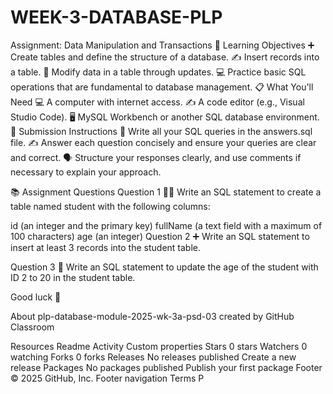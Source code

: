 # WEEK-3-DATABASE-PLP
 Assignment: Data Manipulation and Transactions
🎯 Learning Objectives
➕ Create tables and define the structure of a database.
✍️ Insert records into a table.
🔄 Modify data in a table through updates.
💻 Practice basic SQL operations that are fundamental to database management.
📋 What You'll Need
💻 A computer with internet access.
✍️ A code editor (e.g., Visual Studio Code).
🖥️ MySQL Workbench or another SQL database environment.
📝 Submission Instructions
📂 Write all your SQL queries in the answers.sql file.
✍️ Answer each question concisely and ensure your queries are clear and correct.
🗣️ Structure your responses clearly, and use comments if necessary to explain your approach.

📚 Assignment Questions
Question 1 🧑‍🎓
Write an SQL statement to create a table named student with the following columns:

id (an integer and the primary key)
fullName (a text field with a maximum of 100 characters)
age (an integer)
Question 2 ➕
Write an SQL statement to insert at least 3 records into the student table.

Question 3 🔄
Write an SQL statement to update the age of the student with ID 2 to 20 in the student table.

Good luck 🚀

About
plp-database-module-2025-wk-3a-psd-03 created by GitHub Classroom

Resources
 Readme
 Activity
 Custom properties
Stars
 0 stars
Watchers
 0 watching
Forks
 0 forks
Releases
No releases published
Create a new release
Packages
No packages published
Publish your first package
Footer
© 2025 GitHub, Inc.
Footer navigation
Terms
P